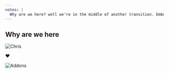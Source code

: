 ```yaml
---
notes: |
  Why are we here? well we're in the middle of another transition. Ember Addons are an incredibly important part of the ecosystem and in my opinion are one of the things that makes Ember great 🎉 The things you could do with an addon evolved both technically and culturally very organically over the years but nobody really took a step back and though about the overall architecture or philosopy for a long time, not until embroider came along!
---
```

## Why are we here

![Chris](/chris.webp) <!-- .element data-auto-animate style="height: 400px; position: absolute; left: 100px; top: 200px; transform: rotate(-5deg);" -->

❤️

![Addons](/ember-blocks-1.webp) <!-- .element style="height: 400px; position: absolute; right: 50px; top: 200px; transform: rotate(5deg);" -->
